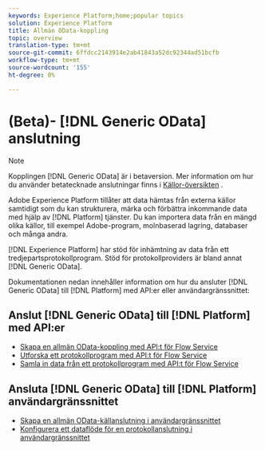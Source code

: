 ```yaml
---
keywords: Experience Platform;home;popular topics
solution: Experience Platform
title: Allmän OData-koppling
topic: overview
translation-type: tm+mt
source-git-commit: 6ffdcc2143914e2ab41843a52dc92344ad51bcfb
workflow-type: tm+mt
source-wordcount: '155'
ht-degree: 0%

---
```



# (Beta)- [!DNL Generic OData] anslutning

>[!NOTE]
>Kopplingen [!DNL Generic OData] är i betaversion. Mer information om hur du använder betatecknade anslutningar finns i [Källor-översikten](../../home.md#terms-and-conditions) .

Adobe Experience Platform tillåter att data hämtas från externa källor samtidigt som du kan strukturera, märka och förbättra inkommande data med hjälp av [!DNL Platform] tjänster. Du kan importera data från en mängd olika källor, till exempel Adobe-program, molnbaserad lagring, databaser och många andra.

[!DNL Experience Platform] har stöd för inhämtning av data från ett tredjepartsprotokollprogram. Stöd för protokollproviders är bland annat [!DNL Generic OData].

Dokumentationen nedan innehåller information om hur du ansluter [!DNL Generic OData] till [!DNL Platform] med API:er eller användargränssnittet:

## Anslut [!DNL Generic OData] till [!DNL Platform] med API:er

- [Skapa en allmän OData-koppling med API:t för Flow Service](../../tutorials/api/create/protocols/odata.md)
- [Utforska ett protokollprogram med API:t för Flow Service](../../tutorials/api/explore/protocols.md)
- [Samla in data från ett protokollprogram med API:t för Flow Service](../../tutorials/api/collect/protocols.md)

## Ansluta [!DNL Generic OData] till [!DNL Platform] användargränssnittet

- [Skapa en allmän OData-källanslutning i användargränssnittet](../../tutorials/ui/create/protocols/odata.md)
- [Konfigurera ett dataflöde för en protokollanslutning i användargränssnittet](../../tutorials/ui/dataflow/protocols.md)